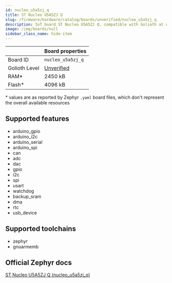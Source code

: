 ```yaml
---
id: nucleo_u5a5zj_q
title: ST Nucleo U5A5ZJ Q
slug: /firmware/hardware/catalog/boards/unverified/nucleo_u5a5zj_q
description: IoT board ST Nucleo U5A5ZJ Q, compatible with Golioth at unverified level.
image: /img/boards/null
sidebar_class_name: hide-item
---
```


[//]: # (This is an auto-generated file, do not edit! Changes to it will be lost upon re-generation)



|                | Board properties     |
| -------------  | -------------------- |
| Board ID       | `nucleo_u5a5zj_q` |
| Golioth Level  | [Unverified](/firmware/hardware#unverified-boards) |
| RAM*           | 2450 kB |
| Flash*         | 4096 kB |

\* values are as reported by Zephyr `.yaml` board files, which don't represent the overall available resources



## Supported features

* arduino_gpio
* arduino_i2c
* arduino_serial
* arduino_spi
* can
* adc
* dac
* gpio
* i2c
* spi
* usart
* watchdog
* backup_sram
* dma
* rtc
* usb_device

## Supported toolchains

* zephyr
* gnuarmemb

## Official Zephyr docs

[ST Nucleo U5A5ZJ Q (nucleo_u5a5zj_q)](https://docs.zephyrproject.org/latest/boards/st/nucleo_u5a5zj_q/doc/index.html)
